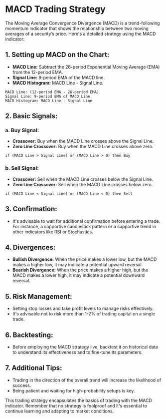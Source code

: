 # MACD Trading Strategy

The Moving Average Convergence Divergence (MACD) is a trend-following momentum indicator that shows the relationship between two moving averages of a security’s price. Here's a detailed strategy using the MACD indicator:

## 1. **Setting up MACD on the Chart:**

- **MACD Line:** Subtract the 26-period Exponential Moving Average (EMA) from the 12-period EMA.
- **Signal Line:** 9-period EMA of the MACD line.
- **MACD Histogram:** MACD Line - Signal Line.

```plaintext
MACD Line: (12-period EMA - 26-period EMA)
Signal Line: 9-period EMA of MACD Line
MACD Histogram: MACD Line - Signal Line
```

## 2. **Basic Signals:**

### a. Buy Signal:

- **Crossover:** Buy when the MACD Line crosses above the Signal Line.
- **Zero Line Crossover:** Buy when the MACD Line crosses above zero.

```plaintext
if (MACD Line > Signal Line) or (MACD Line > 0) then Buy
```

### b. Sell Signal:

- **Crossover:** Sell when the MACD Line crosses below the Signal Line.
- **Zero Line Crossover:** Sell when the MACD Line crosses below zero.

```plaintext
if (MACD Line < Signal Line) or (MACD Line < 0) then Sell
```

## 3. **Confirmation:**

- It's advisable to wait for additional confirmation before entering a trade. For instance, a supportive candlestick pattern or a supportive trend in other indicators like RSI or Stochastics.

## 4. **Divergences:**

- **Bullish Divergence:** When the price makes a lower low, but the MACD makes a higher low, it may indicate a potential upward reversal.
- **Bearish Divergence:** When the price makes a higher high, but the MACD makes a lower high, it may indicate a potential downward reversal.

## 5. **Risk Management:**

- Setting stop losses and take profit levels to manage risks effectively.
- It's advisable not to risk more than 1-2% of trading capital on a single trade.

## 6. **Backtesting:**

- Before employing the MACD strategy live, backtest it on historical data to understand its effectiveness and to fine-tune its parameters.

## 7. **Additional Tips:**

- Trading in the direction of the overall trend will increase the likelihood of success.
- Being patient and waiting for high-probability setups is key.

This trading strategy encapsulates the basics of trading with the MACD indicator. Remember that no strategy is foolproof and it's essential to continue learning and adapting to market conditions.